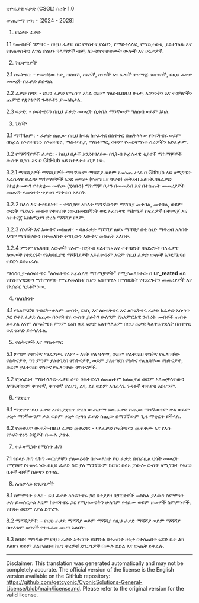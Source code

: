 ቂዮፊያዊ ፍቃድ (CSGL)
ስሪት 1.0

ውጤታማ ቀን: - [2024 - 2028]

1. የፍቃድ ፈቃድ

1.1 የመብቶች ግምት: - በዚህ ፈቃድ ስር የዋስትና ያልሆነ, የማይተላለፍ, የማይታወቁ, ያልተገለጹ እና የተጠቀሱትን ለግል ያልሆኑ ዓላማዎች ብቻ, ለጉዳዩየተቋቋሙት ውሎች እና ሁኔታዎች.

2. ትርጓሜዎች

2.1 ሶፍትዌር: - የመንጃው ኮድ, ብስባሽ, ሰነዶች, ሰነዶች እና ሌሎች ተዛማጅ ቁሳቁሶች, በዚህ ፈቃድ መሠረት በፈቃድ ይሰጣል.

2.2 ፈቃድ ሰጭ: - ይህን ፈቃድ የሚሰጥ አካል ወይም ግለሰብ.በዚህ ሁኔታ, አጋንንትን እና ተወካዮችን ጨምሮ የቋዮኒዮሽ ጉዳቶችን ያመለክታል.

2.3 ፍቃድ: - ሶፍትዌሩን በዚህ ፈቃድ መሠረት ሲቀበል ማንኛውም ግለሰብ ወይም አካል.

3. ገደቦች

3.1 ማሻሻልም: - ፈቃድ ሰጪው በዚህ ክፍል ከተፈቀደ በስተቀር በጠቅላላው የሶፍትዌሩ ወይም በከፊል የሶፍትዌሩን የሶፍትዌሩ, ማስተካከያ, ማስተማር, ወይም የመርዛማነት ስራዎችን አይፈታም.

3.2 የማሻሻያዎች ፈቃድ: - ከዚህ በታች እንደተገለፀው በጊትብ ኦፊሴላዊ ቂያኖች ማከማቻዎች ውስጥ ቢገቡ እና በ GitHub ላይ ከተለቀቁ ብቻ ነው.

3.2.1 ማሻሻያዎች ማሻሻያዎች-ማንኛውም ማሻሻያ ወይም የመነጨ ሥራ በ Github ላይ ለሚገኙት ኦፊሴላዊ ቋራጭ ማከማቻዎች እንደ መዋጮ (የመግቢያ ጥያቄ) መቅረብ አለበት.ባለፈቃድ የተቋቋመውን የተቋቋመ መዋጮ (ሂሳቡን) ማከማቻ ቦታን በመመደብ እና በተሰጡት መመሪያዎች መሠረት የመጎተት ጥያቄን ማቅረብ አለበት.

3.2.2 ክለሳ እና ተቀባይነት: - ቂኖሲካዊ አካላት ማንኛውንም ማሻሻያ መቀበል, መቀበል, ወይም ውድቅ ማድረጉ መብቱ የተጠበቀ ነው.በመደበኛነት ወደ ኦፊሴላዊ ማከማቻ ስፍራዎች በተቀናጀ እና ከተቀናጀ እስከሚሆን ድረስ ማሻሻያ የለም.

3.2.3 ሰነዶች እና እውቅና መስጠት: - ባለፈቃድ ማሻሻያ ለሆኑ ማሻሻያ በቂ ሰነድ ማቅረብ አለበት እናም ማሻሻያውን በተመለከተ ተገቢውን እውቅና መስጠት አለበት.

3.2.4 ምንም የአካባቢ ለውጦች የሉም-በሂትብ ባልተገዙ እና ተቀባይነት ባላደረጉት ባለፈቃዊ ለውጦች የተደረጉት የአካባቢያዊ ማሻሻያዎች አይፈቀዱም እናም የዚህ ፈቃድ ውሎች እንደሚጣሰ ተደርጎ ይቆጠራሉ.

ማሳሰቢያ-ለሶፍትዌሩ "ለሶፍትዌሩ ኦፊሴላዊ ማከማቻዎች" የሚያመለክተው በ __ur_reated__ ላይ የተስተናገደውን ማከማቻው የሚያመለክቱ ሲሆን አስተዋፅኦ በማበርከት የተደረጉትን መመሪያዎች እና የአሰራር ሂደቶች ነው.

4. ባለቤትነት

4.1 የአዕምሯዊ ንብረት-ሁሉም መብት, ርዕስ, እና ለሶፍትዌሩ እና ለሶፍትዌሩ ፈቃድ ከፈቃድ አሰጣጥ ጋር ይቆዩ.ፈቃድ ሰጪው በሶፍትዌሩ ውስጥ ያሉትን ሁሉንም የአእምሮአዊ ንብረት መብቶች ጠብቆ ይቆያል እናም ለሶፍትዌሩ ምንም ርዕስ ወደ ፍቃድ አልተላለፈም በዚህ ፈቃድ ካልተፈቀደለት በስተቀር ወደ ፍቃድ ይተላለፋል.

5. ዋስትናዎች እና ማስተማር

5.1 ምንም የዋስትና ማረጋገጫ የለም - ለየት ያለ ዓላማ, ወይም ያልተገደበ ዋስትና የሌለባቸው ዋስትናዎች, ግን ምንም ያልተገደበ ዋስትናዎች, ወይም ያልተገደበ ዋስትና የሌለባቸው ዋስትናዎች, ወይም ያልተገደበ ዋስትና የሌለባቸው ዋስትናዎች.

5.2 የኃላፊነት ማስተላለፍ-ፈቃድ ሰጭ ሶፍትዌሩን ለመጠቀም አለመቻል ወይም አለመቻላቸውን ለማናቸውም ቀጥተኛ, ቀጥተኛ ያልሆነ, ልዩ, ልዩ ወይም አስፈላጊ ጉዳቶች ተጠያቂ አይሆንም.

6. ማቋረጥ

6.1 ማቋረጥ-ይህ ፈቃድ እስኪያቋርጥ ድረስ ውጤታማ ነው.ፈቃድ ሰጪው ማንኛውንም ቃል ወይም ሁኔታ ማንኛውንም ቃል ወይም ሁኔታ ቢጣሰ ፈቃድ ሰጪው በማንኛውም ጊዜ ማቋረጥ ይችላሉ.

6.2 የመቋረጥ ውጤት-በዚህ ፈቃድ መቋረጥ: - ባለፈቃድ ሶፍትዌሩን መጠቀሙ እና የእሱ የሶፍትዌሩን ቅጂዎች በሙሉ ያጥፉ.

7. ተፈጻሚነት የሚሰጥ ሕግ

7.1 የበላይ ሕግ የሕግ መርሆዎቹን ያለመረዳት በተመለከተ ይህ ፈቃድ በብራዚል ህጎች መሠረት የሚገዛና የተሠራ ነው.በዚህ ፈቃድ ስር ያለ ማንኛውም ክርክር በሳኦ ፓውሎ ውስጥ ለሚገኙት የፍርድ ቤቶች ብቸኛ ስልጣን ይገዛል.

8. አጠቃላይ ድንጋጌዎች

8.1 ስምምነት ሁሉ: - ይህ ፈቃድ ከሶፍትዌሩ ጋር በተያያዘ በፓርቲዎች መካከል ያለውን ስምምነት ሁሉ ይመሰርታል እናም ከሶፍትዌሩ ጋር የሚዛመዱትን ሁሉንም የቀደሙ ወይም ዘመዶች ስምምነቶች, የተጻፉ ወይም የቃል ይጥረጉ.

8.2 ማሻሻያዎች: - የዚህ ፈቃድ ማሻሻያ ወይም ማሻሻያ የዚህ ፈቃድ ማሻሻያ ወይም ማሻሻያ በሁለቱም ወገኖች የተፈረመ መሆን አለበት.

8.3 ከባድ: ማንኛውም የዚህ ፈቃድ አቅርቦት ደህንነቱ በተጠበቀ ሁኔታ በተሰጠበት ፍርድ ቤት ልክ ያልሆነ ወይም ያልተጠበቁ ከሆነ ቀሪዎቹ ድንጋጌዎች በሙሉ ኃይል እና ውጤት ይቀራሉ.

---
Disclaimer: This translation was generated automatically and may not be completely accurate. The official version of the license is the English version available on the GitHub repository: https://github.com/getcyonic/CyonicSolutions-General-License/blob/main/license.md. Please refer to the original version for the valid license.